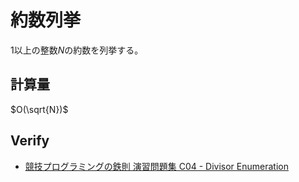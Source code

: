 # 約数列挙

$1$以上の整数$N$の約数を列挙する。

## 計算量
$O(\sqrt{N})$

## Verify
- [競技プログラミングの鉄則 演習問題集 C04 - Divisor Enumeration](https://atcoder.jp/contests/tessoku-book/submissions/44208043)
